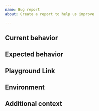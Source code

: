 ```yaml
---
name: Bug report
about: Create a report to help us improve

---
```


<!-- 
This issue tracker is ONLY used for reporting bugs.

Please fill in the *entire* template below. 
-->

## Current behavior

<!-- Describe the current behavior. -->

## Expected behavior

<!-- Describe what the desired behavior would be. -->

## Playground Link

<!-- A link to a Playground "Share" link which demonstrates this behavior -->

## Environment

<!-- - OS version: -->
<!-- - @myanmartools/ng-zawgyi-detector version: -->

## Additional context

<!-- Anything else relevant? -->

